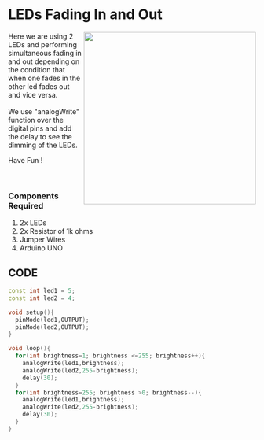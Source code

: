 <h1>LEDs Fading In and Out</h1>

<div>
    <img width=350 align=right src="https://github.com/Curovearth/Dive-into-Electronics/blob/main/Basics%202/02-Led's%20Fade%20In%20and%20Fade%20Out/led%20fade%20in%20and%20out.png">
    <p>Here we are using 2 LEDs and performing simultaneous fading in and out depending on the condition that when one fades in the other led fades out and vice versa.<br><br>
        We use "analogWrite" function over the digital pins and add the delay to see the dimming of the LEDs.
      
  Have Fun !</p><br>
    
  <h3>Components Required</h3>
  <ol>
    <li>2x LEDs</li>
    <li>2x Resistor of 1k ohms</li>
    <li>Jumper Wires</li>
    <li>Arduino UNO</li>
  </ol>
    
</div>


  
## CODE
```C++
const int led1 = 5;
const int led2 = 4;

void setup(){
  pinMode(led1,OUTPUT);
  pinMode(led2,OUTPUT);
}

void loop(){
  for(int brightness=1; brightness <=255; brightness++){
  	analogWrite(led1,brightness);
    analogWrite(led2,255-brightness);
    delay(30);
  }
  for(int brightness=255; brightness >0; brightness--){
  	analogWrite(led1,brightness);
    analogWrite(led2,255-brightness);
    delay(30);
  }
}




```
